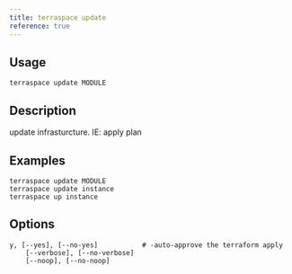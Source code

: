 ```yaml
---
title: terraspace update
reference: true
---
```


## Usage

    terraspace update MODULE

## Description

update infrasturcture. IE: apply plan

## Examples

    terraspace update MODULE
    terraspace update instance
    terraspace up instance


## Options

```
y, [--yes], [--no-yes]           # -auto-approve the terraform apply
    [--verbose], [--no-verbose]  
    [--noop], [--no-noop]        
```

